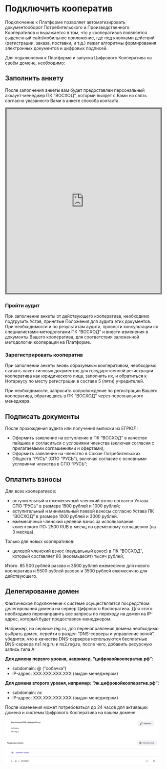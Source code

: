 # Подключить кооператив

Подключение к Платформе позволяет автоматизировать документооборот Потребительского и Производственного Кооперативов и выражается в том, что у кооперативов появляется выделенный сайт/мобильное приложение, где под кнопками действий (регистрации, заказа, поставки, и т.д.) лежат алгоритмы формирования электронных документов и цифровых подписей. 

Для подключения к Платформе и запуска Цифрового Кооператива на своём домене, необходимо:

## Заполнить анкету
После заполнения анкеты вам будет предоставлен персональный аккаунт-менеджер ПК “ВОСХОД”, который выйдет с Вами на связь согласно указанного Вами в анкете способа контакта. 

<iframe style="border: 5px solid grey;" src="https://docs.google.com/forms/d/e/1FAIpQLSe2OGLI0ow43_m-6XmJ5icDskYLmz-r6UuF8fa98avmzIwUPA/viewform" width="100%" height="600"></iframe>

### Пройти аудит
При заполнении анкеты от действующего кооператива, необходимо подгрузить Устав, принятые Положения для аудита этих документов. При необходимости и по результатам аудита, провести консультации со специалистами-методологами ПК “ВОСХОД” и внести изменения в документы Вашего кооператива, для соответствия заложенной методологии кооперации на Платформе.

### Зарегистрировать кооператив
При заполнении анкеты вновь образуемым кооперативом, необходимо скачать пакет типовых документов для государственной регистрации кооператива как юридического лица, заполнить их, и обратиться к Нотариусу по месту регистрации в составе 5 (пяти) учредителей. 

При необходимости, запросить сопровождение по регистрации Вашего кооператива, обратившись в ПК “ВОСХОД” через персонального менеджера. 

## Подписать документы
После прохождения аудита или получения выписки из ЕГРЮЛ:
- Оформить заявление на вступление в ПК “ВОСХОД” в качестве пайщика и согласиться с условиями членства (включая согласия с прилагаемыми соглашениями и офертами);
- Оформить заявление на членство в Союзе Потребительских Обществ “РУСЬ” (СПО “РУСЬ”), включая согласие с основными условиями членства в СПО “РУСЬ”;


## Оплатить взносы
Для всех кооперативов:
- вступительный и ежемесячный членский взнос согласно Устава СПО “РУСЬ” в размере 1500 рублей и 1000 рублей; 
- вступительный и минимальный паевой взносы согласно Устава ПК “ВОСХОД” в размере 1000 рублей и 3000 рублей.
- ежемесячный членский целевой взнос за использование клиентского ПО: 2500 RUB в месяц по временному соглашению (на 3 месяца).

Только для новых кооперативов:
- целевой членский взнос (паушальный взнос) в ПК “ВОСХОД”, который составляет 80 (восемьдесят) тысяч рублей; 

Итого: 85 500 рублей разово и 3500 рублей ежемесячно для нового кооператива и 5500 рублей разово и 3500 рублей ежемесячно для действующего. 


## Делегирование домен
Фактическое подключение к системе осуществляется посредством делегирования домена на сервер Цифрового Кооператива. Для этого необходимо перенаправить все запросы по переходу на домен на IP-адрес, который будет предоставлен менеджером.

Например, на сервисе reg.ru, для перенаправления домена необходимо выбрать домен, перейти в раздел “DNS-серверы и управление зоной”, убедится, что в качестве DNS-серверов используются бесплатные DNS-сервера ns1.reg.ru и ns2.reg.ru, после чего, добавить ресурсную запись типа A:

**Для домена первого уровня, например, “цифровойкооператив.рф”**:

  - subdomain: @ (”собачка”) 
  - IP-адрес: XXX.XXX.XXX.XXX (выдан менеджером)

**Для домена второго уровня, например: “лк.цифровойкооператив.рф”**:

  - subdomain: лк
  - IP-адрес: XXX.XXX.XXX.XXX (выдан менеджером)

После изменения может потребоваться до 24 часов для активации домена и системы Цифрового Кооператива на вашем домене. 

![IMG-20240203181955808.png](/assets/A-record.png)

